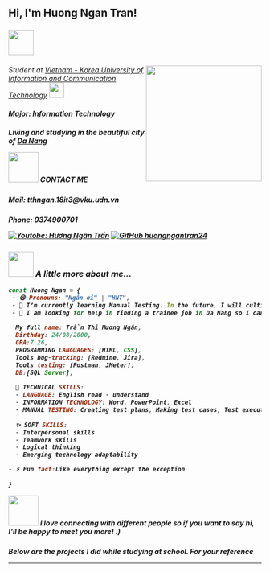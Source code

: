 <h2> Hi, I'm Huong Ngan Tran! 

<img src="https://media.giphy.com/media/mGcNjsfWAjY5AEZNw6/giphy.gif" width="50"></h2>
<img align='right' src="https://media.giphy.com/media/ieyl9zmCjO4b4t6qoY/giphy.gif" width="230">
<p><em>Student at <a href="http://vku.udn.vn/">Vietnam - Korea University of Information and Communication Technology</a>
<img src="https://daotao.vku.udn.vn/public/images/logo.png" width="30">

<h5>Major: Information Technology
<h5>Living and studying in the beautiful city of <a href="https://goo.gl/maps/aoXodoZ24XnPpkxa7">Da Nang</a></em></p>

<img src="https://img.wattpad.com/eae718208e76fe43ae8a60165ec3fc445cf3e78f/68747470733a2f2f73332e616d617a6f6e6177732e636f6d2f776174747061642d6d656469612d736572766963652f53746f7279496d6167652f774933346250666967374a7167673d3d2d3732313832323135312e313539373062363064626666626637353831383532313432353736342e676966" width="60">
<em><b>CONTACT ME</b></em>

<h5>Mail: tthngan.18it3@vku.udn.vn
<h5>Phone: 0374900701
</em></p>


[![Youtobe: Hương Ngân Trần](https://img.shields.io/youtube/channel/views/UCheKoYzbewPLBfY5znt-w1Q)](https://www.youtube.com/channel/UCheKoYzbewPLBfY5znt-w1Q)
[![GitHub huongngantran24](https://img.shields.io/github/followers/huongngantran24?label=follow&style=social)](https://github.com/Thaiane)


### <img src="https://i.pinimg.com/originals/ca/51/94/ca51948543c08b32ddbd75ef3b7ffb16.gif" width="50"> A little more about me...  

```javascript
const Huong Ngan = {
 - 😄 Pronouns: "Ngân ơi" | "HNT",
 - 🌱 I’m currently learning Manual Testing. In the future, I will cultivate more Automation Testing
 - 🤔 I am looking for help in finding a trainee job in Da Nang so I can learn more practical experience
 
  My full name: Trần Thị Hương Ngân,
  Birthday: 24/08/2000,
  GPA:7.26,
  PROGRAMMING LANGUAGES: [HTML, CSS],
  Tools bug-tracking: [Redmine, Jira],
  Tools testing: [Postman, JMeter],
  DB:[SQL Server],
 
  🌱 TECHNICAL SKILLS:
  - LANGUAGE: English read - understand
  - INFORMATION TECHNOLOGY: Word, PowerPoint, Excel
  - MANUAL TESTING: Creating test plans, Making test cases, Test execution, Log bug
 
  ✨ SOFT SKILLS:
  - Interpersonal skills 
  - Teamwork skills 
  - Logical thinking 
  - Emerging technology adaptability

- ⚡ Fun fact:Like everything except the exception
 
}
```

<img src="https://ace.edu.vn/wp-content/uploads/2022/06/suprised-cat-gif.gif" width="60"> <em><b>I love connecting with different people</b> so if you want to say <b>hi, I'll be happy to meet you more!</b> :)</em>

<h5>Below are the projects I did while studying at school. For your reference

---


<!--
**huongngantran24/huongngantran24** is a ✨ _special_ ✨ repository because its `README.md` (this file) appears on your GitHub profile.

Here are some ideas to get you started:

- 🔭 I’m currently working on ...
- 🌱 I’m currently learning ...
- 👯 I’m looking to collaborate on ...
- 🤔 I’m looking for help with ...
- 💬 Ask me about ...
- 📫 How to reach me: ...
- 😄 Pronouns: ...
- ⚡ Fun fact: ...
-->
